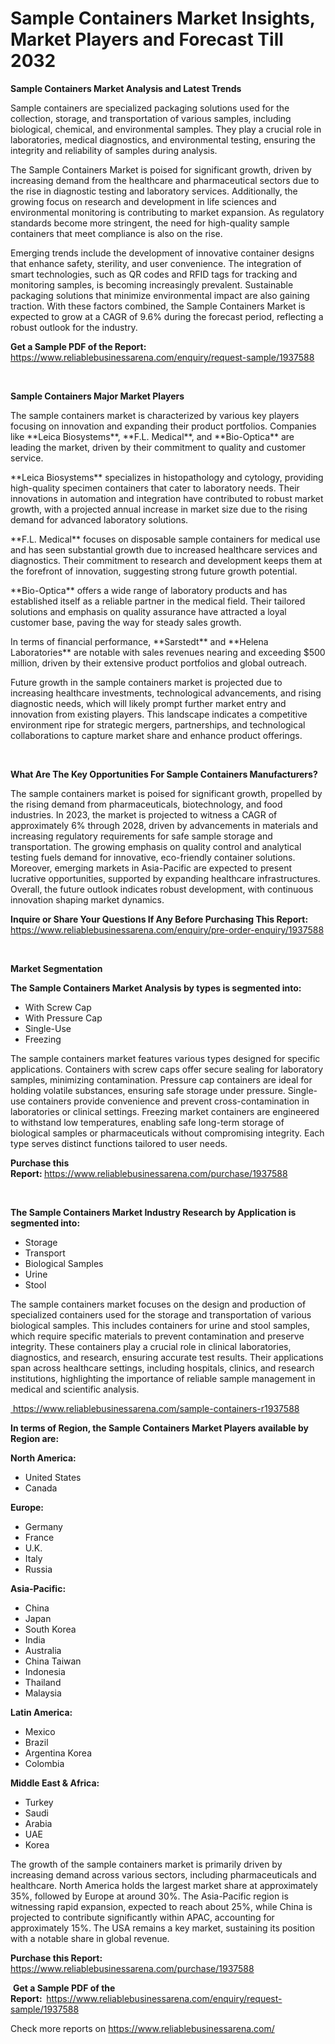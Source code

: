 <p><h1>Sample Containers Market Insights, Market Players and Forecast Till 2032</h1></p><p><strong>Sample Containers Market Analysis and Latest Trends</strong></p>
<p><p>Sample containers are specialized packaging solutions used for the collection, storage, and transportation of various samples, including biological, chemical, and environmental samples. They play a crucial role in laboratories, medical diagnostics, and environmental testing, ensuring the integrity and reliability of samples during analysis.</p><p>The Sample Containers Market is poised for significant growth, driven by increasing demand from the healthcare and pharmaceutical sectors due to the rise in diagnostic testing and laboratory services. Additionally, the growing focus on research and development in life sciences and environmental monitoring is contributing to market expansion. As regulatory standards become more stringent, the need for high-quality sample containers that meet compliance is also on the rise.</p><p>Emerging trends include the development of innovative container designs that enhance safety, sterility, and user convenience. The integration of smart technologies, such as QR codes and RFID tags for tracking and monitoring samples, is becoming increasingly prevalent. Sustainable packaging solutions that minimize environmental impact are also gaining traction. With these factors combined, the Sample Containers Market is expected to grow at a CAGR of 9.6% during the forecast period, reflecting a robust outlook for the industry.</p></p>
<p><strong>Get a Sample PDF of the Report:&nbsp;</strong> <a href="https://www.reliablebusinessarena.com/enquiry/request-sample/1937588?utm_campaign=3577&utm_medium=2&utm_source=Github&utm_content=ia&utm_term=08042025&utm_id=sample-containers">https://www.reliablebusinessarena.com/enquiry/request-sample/1937588</a></p>
<p>&nbsp;</p>
<p><strong>Sample Containers Major Market Players</strong></p>
<p><p>The sample containers market is characterized by various key players focusing on innovation and expanding their product portfolios. Companies like **Leica Biosystems**, **F.L. Medical**, and **Bio-Optica** are leading the market, driven by their commitment to quality and customer service.</p><p>**Leica Biosystems** specializes in histopathology and cytology, providing high-quality specimen containers that cater to laboratory needs. Their innovations in automation and integration have contributed to robust market growth, with a projected annual increase in market size due to the rising demand for advanced laboratory solutions.</p><p>**F.L. Medical** focuses on disposable sample containers for medical use and has seen substantial growth due to increased healthcare services and diagnostics. Their commitment to research and development keeps them at the forefront of innovation, suggesting strong future growth potential.</p><p>**Bio-Optica** offers a wide range of laboratory products and has established itself as a reliable partner in the medical field. Their tailored solutions and emphasis on quality assurance have attracted a loyal customer base, paving the way for steady sales growth.</p><p>In terms of financial performance, **Sarstedt** and **Helena Laboratories** are notable with sales revenues nearing and exceeding $500 million, driven by their extensive product portfolios and global outreach. </p><p>Future growth in the sample containers market is projected due to increasing healthcare investments, technological advancements, and rising diagnostic needs, which will likely prompt further market entry and innovation from existing players. This landscape indicates a competitive environment ripe for strategic mergers, partnerships, and technological collaborations to capture market share and enhance product offerings.</p></p>
<p>&nbsp;</p>
<p><strong>What Are The Key Opportunities For Sample Containers Manufacturers?</strong></p>
<p><p>The sample containers market is poised for significant growth, propelled by the rising demand from pharmaceuticals, biotechnology, and food industries. In 2023, the market is projected to witness a CAGR of approximately 6% through 2028, driven by advancements in materials and increasing regulatory requirements for safe sample storage and transportation. The growing emphasis on quality control and analytical testing fuels demand for innovative, eco-friendly container solutions. Moreover, emerging markets in Asia-Pacific are expected to present lucrative opportunities, supported by expanding healthcare infrastructures. Overall, the future outlook indicates robust development, with continuous innovation shaping market dynamics.</p></p>
<p><strong>Inquire or Share Your Questions If Any Before Purchasing This Report:</strong> <a href="https://www.reliablebusinessarena.com/enquiry/pre-order-enquiry/1937588?utm_campaign=3577&utm_medium=2&utm_source=Github&utm_content=ia&utm_term=08042025&utm_id=sample-containers">https://www.reliablebusinessarena.com/enquiry/pre-order-enquiry/1937588</a></p>
<p>&nbsp;</p>
<p><strong>Market Segmentation</strong></p>
<p><strong>The Sample Containers Market Analysis by types is segmented into:</strong></p>
<p><ul><li>With Screw Cap</li><li>With Pressure Cap</li><li>Single-Use</li><li>Freezing</li></ul></p>
<p><p>The sample containers market features various types designed for specific applications. Containers with screw caps offer secure sealing for laboratory samples, minimizing contamination. Pressure cap containers are ideal for holding volatile substances, ensuring safe storage under pressure. Single-use containers provide convenience and prevent cross-contamination in laboratories or clinical settings. Freezing market containers are engineered to withstand low temperatures, enabling safe long-term storage of biological samples or pharmaceuticals without compromising integrity. Each type serves distinct functions tailored to user needs.</p></p>
<p><strong>Purchase this Report:&nbsp;</strong><a href="https://www.reliablebusinessarena.com/purchase/1937588?utm_campaign=3577&utm_medium=2&utm_source=Github&utm_content=ia&utm_term=08042025&utm_id=sample-containers">https://www.reliablebusinessarena.com/purchase/1937588</a></p>
<p>&nbsp;</p>
<p><strong>The Sample Containers Market Industry Research by Application is segmented into:</strong></p>
<p><ul><li>Storage</li><li>Transport</li><li>Biological Samples</li><li>Urine</li><li>Stool</li></ul></p>
<p><p>The sample containers market focuses on the design and production of specialized containers used for the storage and transportation of various biological samples. This includes containers for urine and stool samples, which require specific materials to prevent contamination and preserve integrity. These containers play a crucial role in clinical laboratories, diagnostics, and research, ensuring accurate test results. Their applications span across healthcare settings, including hospitals, clinics, and research institutions, highlighting the importance of reliable sample management in medical and scientific analysis.</p></p>
<p><a href="https://www.reliablebusinessarena.com/sample-containers-r1937588?utm_campaign=3577&utm_medium=2&utm_source=Github&utm_content=ia&utm_term=08042025&utm_id=sample-containers">&nbsp;https://www.reliablebusinessarena.com/sample-containers-r1937588</a></p>
<p><strong>In terms of Region, the Sample Containers Market Players available by Region are:</strong></p>
<p>
    <p> <strong> North America: </strong>
        <ul>
            <li>United States</li>
            <li>Canada</li>
        </ul>
        </p> 
    <p> <strong> Europe: </strong>
        <ul>
            <li>Germany</li>
            <li>France</li>
            <li>U.K.</li>
            <li>Italy</li>
            <li>Russia</li>
        </ul>
        </p> 
    <p> <strong> Asia-Pacific: </strong>
        <ul>
            <li>China</li>
            <li>Japan</li>
            <li>South Korea</li>
            <li>India</li>
            <li>Australia</li>
            <li>China Taiwan</li>
            <li>Indonesia</li>
            <li>Thailand</li>
            <li>Malaysia</li>
        </ul>
        </p> 
    <p> <strong> Latin America: </strong>
        <ul>
            <li>Mexico</li>
            <li>Brazil</li>
            <li>Argentina Korea</li>
            <li>Colombia</li>
        </ul>
        </p> 
    <p> <strong> Middle East & Africa: </strong>
        <ul>
            <li>Turkey</li>
            <li>Saudi</li>
            <li>Arabia</li>
            <li>UAE</li>
            <li>Korea</li>
        </ul>
    </p>
    </p>
<p><p>The growth of the sample containers market is primarily driven by increasing demand across various sectors, including pharmaceuticals and healthcare. North America holds the largest market share at approximately 35%, followed by Europe at around 30%. The Asia-Pacific region is witnessing rapid expansion, expected to reach about 25%, while China is projected to contribute significantly within APAC, accounting for approximately 15%. The USA remains a key market, sustaining its position with a notable share in global revenue.</p></p>
<p><strong>Purchase this Report: </strong><a href="https://www.reliablebusinessarena.com/purchase/1937588?utm_campaign=3577&utm_medium=2&utm_source=Github&utm_content=ia&utm_term=08042025&utm_id=sample-containers">https://www.reliablebusinessarena.com/purchase/1937588</a></p>
<p>&nbsp;<strong>Get a Sample PDF of the Report:&nbsp;&nbsp;</strong><a href="https://www.reliablebusinessarena.com/enquiry/request-sample/1937588?utm_campaign=3577&utm_medium=2&utm_source=Github&utm_content=ia&utm_term=08042025&utm_id=sample-containers">https://www.reliablebusinessarena.com/enquiry/request-sample/1937588</a></p>
<p><strong></strong></p>
<p>Check more reports on <a href="https://www.reliablebusinessarena.com/?utm_campaign=3577&utm_medium=2&utm_source=Github&utm_content=ia&utm_term=08042025&utm_id=sample-containers">https://www.reliablebusinessarena.com/</a></p>